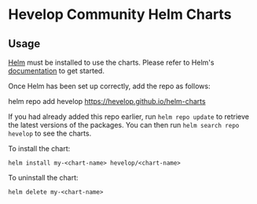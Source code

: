 # Hevelop Community Helm Charts

## Usage

[Helm](https://helm.sh) must be installed to use the charts.  Please refer to
Helm's [documentation](https://helm.sh/docs) to get started.

Once Helm has been set up correctly, add the repo as follows:

helm repo add hevelop https://hevelop.github.io/helm-charts

If you had already added this repo earlier, run `helm repo update` to retrieve
the latest versions of the packages.  You can then run `helm search repo
hevelop` to see the charts.

To install the <chart-name> chart:

    helm install my-<chart-name> hevelop/<chart-name>

To uninstall the chart:

    helm delete my-<chart-name>
